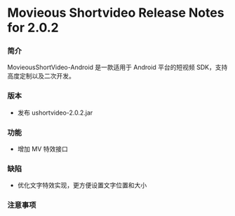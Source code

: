 # Movieous Shortvideo Release Notes for 2.0.2

### 简介

MovieousShortVideo-Android 是一款适用于 Android 平台的短视频 SDK，支持高度定制以及二次开发。

### 版本

* 发布 ushortvideo-2.0.2.jar

### 功能

* 增加 MV 特效接口

### 缺陷

* 优化文字特效实现，更方便设置文字位置和大小

### 注意事项
